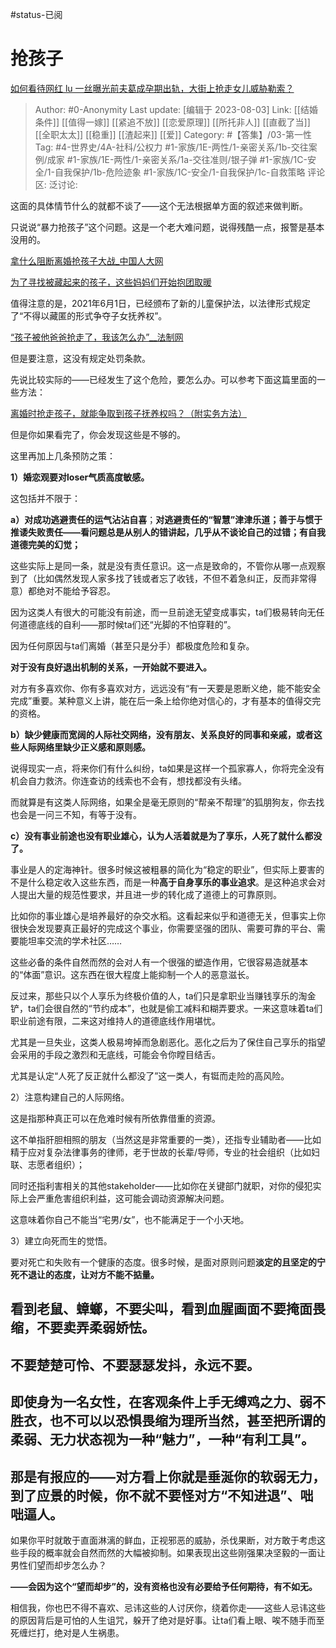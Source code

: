 #status-已阅
# 抢孩子
[如何看待网红 lu 一丝曝光前夫葛成孕期出轨，大街上抢走女儿威胁勒索？](https://www.zhihu.com/question/490493063/answer/2156532183)

> Author: #0-Anonymity
> Last update: [编辑于 2023-08-03]
> Link: [[结婚条件]] [[值得一嫁]] [[紧追不放]] [[恋爱原理]] [[所托非人]] [[直截了当]] [[全职太太]] [[稳重]] [[渣起来]] [[爱]]
> Category: #【答集】/03-第一性
> Tag: #4-世界史/4A-社科/公权力 #1-家族/1E-两性/1-亲密关系/1b-交往案例/成家 #1-家族/1E-两性/1-亲密关系/1a-交往准则/银子弹 #1-家族/1C-安全/1-自我保护/1b-危险迹象 #1-家族/1C-安全/1-自我保护/1c-自救策略
> 评论区:
> 泛讨论:

这面的具体情节什么的就都不谈了——这个无法根据单方面的叙述来做判断。

只说说“暴力抢孩子”这个问题。这是一个老大难问题，说得残酷一点，报警是基本没用的。

[拿什么阻断离婚抢孩子大战\_中国人大网](https://link.zhihu.com/?target=http%3A//www.npc.gov.cn/npc/c30834/201907/b6d32a6982cb49798068371a1ad4ff4e.shtml)

[为了寻找被藏起来的孩子，这些妈妈们开始抱团取暖](https://link.zhihu.com/?target=https%3A//m.huxiu.com/article/445321.html)

值得注意的是，2021年6月1日，已经颁布了新的儿童保护法，以法律形式规定了“不得以藏匿的形式争夺子女抚养权”。

[“孩子被他爸爸抢走了，我该怎么办”\_\_法制网](https://link.zhihu.com/?target=http%3A//m.legaldaily.com.cn/index_article/content/2021-07/27/content_8563803.htm)

但是要注意，这没有规定处罚条款。

先说比较实际的——已经发生了这个危险，要怎么办。可以参考下面这篇里面的一些方法：

[离婚时抢走孩子，就能争取到孩子抚养权吗？（附实务方法）](https://zhuanlan.zhihu.com/p/352772190)

但是你如果看完了，你会发现这些是不够的。

这里再加上几条预防之策：

**1）婚恋观要对loser气质高度敏感。**

这包括并不限于：

**a）对成功逃避责任的运气沾沾自喜**；**对逃避责任的“智慧”津津乐道；善于与惯于推诿失败责任——看问题总是从别人的错讲起，几乎从不谈论自己的过错；有自我道德完美的幻觉；**

这些实际上是同一条，就是没有责任意识。这一点是致命的，不管你从哪一点观察到了（比如偶然发现人家多找了钱或者忘了收钱，不但不着急纠正，反而非常得意）都绝对不能给予容忍。

因为这类人有很大的可能没有前途，而一旦前途无望变成事实，ta们极易转向无任何道德底线的自利——那时候ta们还“光脚的不怕穿鞋的”。

因为任何原因与ta们离婚（甚至只是分手）都极度危险和复杂。

**对于没有良好退出机制的关系，一开始就不要进入。**

对方有多喜欢你、你有多喜欢对方，远远没有“有一天要是恩断义绝，能不能安全完成”重要。某种意义上讲，能在后一条上给你绝对信心的，才有基本的值得交完的资格。

**b）缺少健康而宽阔的人际社交网络，没有朋友、关系良好的同事和亲戚，或者这些人际网络里缺少正义感和原则感。**

说得现实一点，将来你们有什么纠纷，ta如果是这样一个孤家寡人，你将完全没有机会自力救济。你连查访的线索也不会有，想找都没有头绪。

而就算是有这类人际网络，如果全是毫无原则的“帮亲不帮理”的狐朋狗友，你去找也会是一问三不知，有等于没有。

**c）没有事业前途也没有职业雄心，认为人活着就是为了享乐，人死了就什么都没了。**

事业是人的定海神针。很多时候这被粗暴的简化为“稳定的职业”，但实际上要害的不是什么稳定收入这些东西，而是一种**高于自身享乐的事业追求**。是这种追求会对人提出大量的规范性要求，并且进一步的转化成了道德上的可靠原则。

比如你的事业雄心是培养最好的杂交水稻。这看起来似乎和道德无关，但事实上你很快会发现要真正最好的完成这个事业，你需要坚强的团队、需要可靠的平台、需要能坦率交流的学术社区……

这些必备的条件自然而然的会对人有一个很强的塑造作用，它很容易造就基本的“体面”意识。这东西在很大程度上能抑制一个人的恶意滋长。

反过来，那些只以个人享乐为终极价值的人，ta们只是拿职业当赚钱享乐的淘金铲，ta们会很自然的“节约成本”，也就是偷工减料和糊弄要求。一来这意味着ta们职业前途有限，二来这对维持人的道德底线作用堪忧。

尤其是一旦失业，这类人极易垮掉而急剧恶化。恶化之后为了保住自己享乐的指望会采用的手段之激烈和无底线，可能会令你瞠目结舌。

尤其是认定“人死了反正就什么都没了”这一类人，有铤而走险的高风险。

2）注意构建自己的人际网络。

这是指那种真正可以在危难时候有所依靠借重的资源。

这不单指肝胆相照的朋友（当然这是非常重要的一类），还指专业辅助者——比如精于应对复杂法律事务的律师，老于世故的长辈/导师，专业的社会组织（比如妇联、志愿者组织）；

同时还指利害相关的其他stakeholder——比如你在关键部门就职，对你的侵犯实际上会严重危害组织利益，这可能会调动资源解决问题。

这意味着你自己不能当“宅男/女”，也不能满足于一个小天地。

3）建立向死而生的觉悟。

要对死亡和失败有一个健康的态度。很多时候，是面对原则问题**淡定的且坚定的宁死不退让的态度，让对方不能不掂量。**

## **看到老鼠、蟑螂，不要尖叫，看到血腥画面不要掩面畏缩，不要卖弄柔弱娇怯**。 ##

## 不要楚楚可怜、不要瑟瑟发抖，永远不要。 ##

## **即使身为一名女性，在客观条件上手无缚鸡之力、弱不胜衣，也不可以以恐惧畏缩为理所当然，甚至把所谓的柔弱、无力状态视为一种“魅力”，一种“有利工具”**。 ##

## 那是有报应的——对方看上你就是垂涎你的软弱无力，到了应景的时候，你不就不要怪对方“不知进退”、咄咄逼人。 ##

如果你平时就敢于直面淋漓的鲜血，正视邪恶的威胁，杀伐果断，对方敢于考虑这些手段的概率就会自然而然的大幅被抑制。如果表现出这些刚强果决坚毅的一面让男性们望而却步怎么办？

**——会因为这个“望而却步”的，没有资格也没有必要给予任何期待，有不如无。**

相信我，你也巴不得不喜欢、忌讳这些的人讨厌你，绕着你走——这些人忌讳这些的原因背后是可怕的人生诅咒，躲开了绝对是好事。让ta们看上眼、唉不随手而至死缠烂打，绝对是人生祸患。
